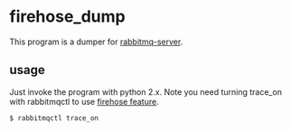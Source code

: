 firehose_dump
=============
This program is a dumper for [rabbitmq-server](http://www.rabbitmq.com).

usage
-----
Just invoke the program with python 2.x. Note you need turning trace_on
with rabbitmqctl to use [firehose feature](http://www.rabbitmq.com/firehose.html).

	$ rabbitmqctl trace_on
